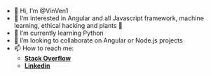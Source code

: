 - 👋 Hi, I’m @VinVen1
- 👀 I’m interested in Angular and all Javascript framework, machine learning, ethical hacking and plants 🌱
- 🌱 I’m currently learning Python
- 💞️ I’m looking to collaborate on Angular or Node.js projects
- 📫 How to reach me: 
  - **[Stack Overflow](https://stackoverflow.com/users/13805399/vins)**
  - **[Linkedin](https://www.linkedin.com/in/vincenzo-veneruso-992175212/)**

<!---
VinVen1/VinVen1 is a ✨ special ✨ repository because its `README.md` (this file) appears on your GitHub profile.
You can click the Preview link to take a look at your changes.
--->
